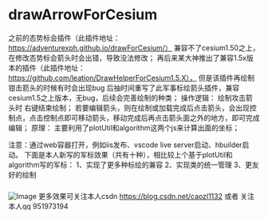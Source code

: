 # drawArrowForCesium
之前的态势标会插件（此插件地址：https://adventurexph.github.io/drawForCesium/）
兼容不了cesium1.50之上，在修改态势标会箭头时会出错，导致没法修改；
再后来某大神推出了兼容1.5x版本的插件（此插件地址：https://github.com/leation/DrawHelperForCesium1.5.X），
但是该插件再绘制钳击箭头的时候有时会出现bug
后抽时间重写了此军事标绘箭头插件，兼容cesium1.5之上版本，无bug，后续会完善绘制的种类；
操作逻辑：
绘制攻击箭头时 右键结束绘制；
若要编辑箭头，则在绘制或加载完成后点击箭头，会出现控制点，点击控制点即可移动箭头，移动完成后再点击箭头面之外的地方，即可完成编辑；
原理：
主要利用了plotUtil和algorithm这两个js来计算出面的坐标；

注意：通过web容器打开，例如iis发布、vscode live server启动、hbuilder启动。
下面是本人新写的军标效果（共有十种），相比较上个基于plotUtil和algorithm写的军标：
1、实现了更多种标绘的兼容
2、实现类的统一管理
3、更友好的绘制
###
![Image](https://github.com/gitgitczl/drawArrowForCesium/blob/master/img/2.jpg)
更多效果可关注本人csdn https://blog.csdn.net/caozl1132 或者 关注本人qq 951973194

